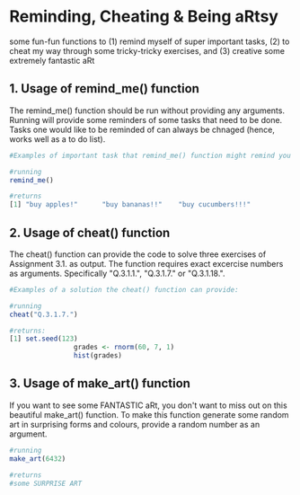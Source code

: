 # Reminding, Cheating & Being aRtsy 
some fun-fun functions to (1) remind myself of super important tasks, (2) to cheat my way through some tricky-tricky exercises, and (3) creative some extremely fantastic aRt 

## 1. Usage of remind_me() function
The remind_me() function should be run without providing any arguments. Running will provide some reminders of some tasks that need to be done. Tasks one would like to be reminded of can always be chnaged (hence, works well as a to do list).

``` r
#Examples of important task that remind_me() function might remind you of:

#running
remind_me()

#returns 
[1] "buy apples!"      "buy bananas!!"    "buy cucumbers!!!"
```

## 2. Usage of cheat() function
The cheat() function can provide the code to solve three exercises of Assignment 3.1. as output. The function requires exact excercise numbers as arguments. Specifically "Q.3.1.1.", "Q.3.1.7." or "Q.3.1.18.". 

``` r
#Examples of a solution the cheat() function can provide:

#running
cheat("Q.3.1.7.")

#returns: 
[1] set.seed(123)
                grades <- rnorm(60, 7, 1) 
                hist(grades)
```

## 3. Usage of make_art() function 
If you want to see some FANTASTIC aRt, you don't want to miss out on this beautiful make_art() function. To make this function generate some random art in surprising forms and colours, provide a random number as an argument. 

``` r
#running 
make_art(6432)

#returns 
#some SURPRISE ART 

```
